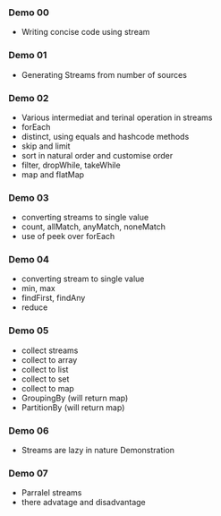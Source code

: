 ### Demo 00
- Writing concise code using stream

### Demo 01
- Generating Streams from number of sources

### Demo 02
- Various intermediat and terinal operation in streams
- forEach
- distinct, using equals and hashcode methods
- skip and limit
- sort in natural order and customise order
- filter, dropWhile, takeWhile
- map and flatMap

### Demo 03
- converting streams to single value
- count, allMatch, anyMatch, noneMatch
- use of peek over forEach

### Demo 04
- converting stream to single value
- min, max
- findFirst, findAny
- reduce

### Demo 05
- collect streams
- collect to array
- collect to list
- collect to set
- collect to map
- GroupingBy (will return map)
- PartitionBy (will return map)


### Demo 06
- Streams are lazy in nature Demonstration

### Demo 07
- Parralel streams
- there advatage and disadvantage
